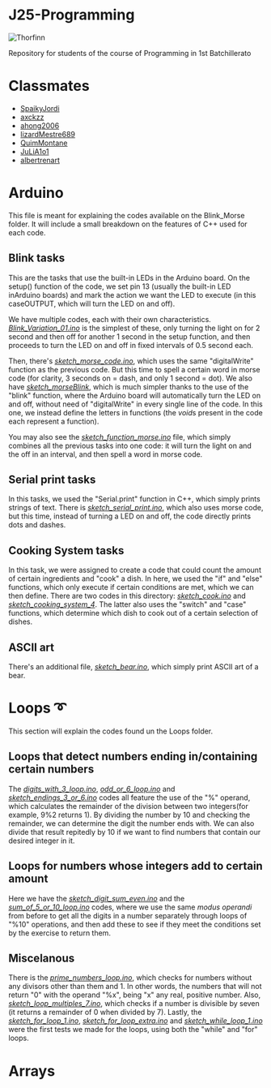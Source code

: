 # J25-Programming
![Thorfinn](https://github.com/LuyiLin06/J25-Programming/assets/145320400/8e6ba50b-2f8f-458d-b37c-e8a888c504ab)

Repository for students of the course of Programming in 1st Batchillerato
# Classmates
- [SpaikyJordi](https://github.com/Spaikyjordi/J25-programming-jordi)
- [axckzz](https://github.com/axckzz/J25-Progamming)
- [ahong2006](https://github.com/ahong2006)
- [lizardMestre689](https://github.com/LizardMestre689/J25-Programming)
- [QuimMontane](https://github.com/QuimMontane/J25-programmig-Quim)
- [JuLiA1o1](https://github.com/JuLiA1o1/J25programming)
- [albertrenart](https://github.com/albertrenart/J25-programming)

# Arduino
This file is meant for explaining the codes available on the Blink_Morse folder. It will include a small breakdown on the features of C++ used for each code.

## Blink tasks
This are the tasks that use the built-in LEDs in the Arduino board. On the setup() function of the code, we set pin 13 (usually the built-in LED inArduino boards) and mark the action we want the LED to execute (in this caseOUTPUT, which will turn the LED on and off).

We have multiple codes, each with their own characteristics. [*Blink_Variation_01.ino*](https://github.com/LuyiLin06/J25-Programming/blob/main/Arduino/Blink_Varition_01.ino) is the simplest of these, only turning the light on for 2 second and then off for another 1 second in the setup function, and then proceeds to turn the LED on and off in fixed intervals of 0.5 second each.

Then, there's [*sketch_morse_code.ino*](https://github.com/LuyiLin06/J25-Programming/blob/main/Arduino/sketch_morse_code.ino), which uses the same "digitalWrite" function as the previous code. But this time to spell a certain word in morse code (for clarity, 3 seconds on = dash, and only 1 second = dot). We also have [*sketch_morseBlink*](https://github.com/LuyiLin06/J25-Programming/blob/main/Arduino/sketch_morseBlink.ino), which is much simpler thanks to the use of the "blink" function, where the Arduino board will automatically turn the LED on and off, without need of "digitalWrite" in every single line of the code. In this one, we instead define the letters in functions (the *void*s present in the code each represent a function). 

You may also see the [*sketch_function_morse.ino*](https://github.com/LuyiLin06/J25-Programming/blob/main/Arduino/sketch_function_morse.ino) file, which simply combines all the previous tasks into one code: it will turn the light on and the off in an interval, and then spell a word in morse code.

## Serial print tasks
In this tasks, we used the "Serial.print" function in C++, which simply prints strings of text. There is [*sketch_serial_print.ino*](https://github.com/LuyiLin06/J25-Programming/blob/main/Arduino/sketch_serial_print.ino), which also uses morse code, but this time, instead of turning a LED on and off, the code directly prints dots and dashes. 

## Cooking System tasks
In this task, we were assigned to create a code that could count the amount of certain ingredients and "cook" a dish. In here, we used the "if" and "else" functions, which only execute if certain conditions are met, which we can then define. There are two codes in this directory: [*sketch_cook.ino*](https://github.com/LuyiLin06/J25-Programming/blob/main/Arduino/sketch_cook.ino) and [*sketch_cooking_system_4*](https://github.com/LuyiLin06/J25-Programming/blob/main/Arduino/sketch_cooking_system_4.ino). The latter also uses the "switch" and "case" functions, which determine which dish to cook out of a certain selection of dishes.
## ASCII art
There's an additional file, [*sketch_bear.ino*](https://github.com/LuyiLin06/J25-Programming/blob/main/Arduino/sketch_bear.ino), which simply print ASCII art of a bear.
# Loops ➰
This section will explain the codes found un the Loops folder.
## Loops that detect numbers ending in/containing certain numbers
The [*digits_with_3_loop.ino*](https://github.com/LuyiLin06/J25-Programming/blob/main/Arduino/Loops/digits_with_3_loop.ino), [*odd_or_6_loop.ino*](https://github.com/LuyiLin06/J25-Programming/blob/main/Arduino/Loops/odd_or_6_loop.ino) and [*sketch_endings_3_or_6.ino*](https://github.com/LuyiLin06/J25-Programming/blob/main/Arduino/Loops/sketch_endings_3_or_6.ino) codes all feature the use of the "%" operand, which calculates the remainder of the division between two integers(for example, 9%2 returns 1). By dividing the number by 10 and checking the remainder, we can determine the digit the number ends with. We can also divide that result repitedly by 10 if we want to find numbers that contain our desired integer in it.

## Loops for numbers whose integers add to certain amount
Here we have the [*sketch_digit_sum_even.ino*](https://github.com/LuyiLin06/J25-Programming/blob/main/Arduino/Loops/sketch_digit_sum_even.ino) and the [*sum_of_5_or_10_loop.ino*](https://github.com/LuyiLin06/J25-Programming/blob/main/Arduino/Loops/sum_of_5_or_10_loop.ino) codes, where we use the same *modus* *operandi* from before to get all the digits in a number separately through loops of "%10" operations, and then add these to see if they meet the conditions set by the exercise to return them.
## Miscelanous
There is the [*prime_numbers_loop.ino*](https://github.com/LuyiLin06/J25-Programming/blob/main/Arduino/Loops/prime_numbers_loop.ino), which checks for numbers without any divisors other than them and 1. In other words, the numbers that will not return "0" with the operand "%x", being "x" any real, positive number.
Also, [*sketch_loop_multiples_7.ino*](https://github.com/LuyiLin06/J25-Programming/blob/main/Arduino/Loops/sketch_loop_multiples_7.ino), which checks if a number is divisible by seven (it returns a remainder of 0 when divided by 7).
Lastly, the [*sketch_for_loop_1.ino*](https://github.com/LuyiLin06/J25-Programming/blob/main/Arduino/Loops/sketch_for_loop_1.ino), [*sketch_for_loop_extra.ino*](https://github.com/LuyiLin06/J25-Programming/blob/main/Arduino/Loops/sketch_for_loop_extra.ino) and [*sketch_while_loop_1.ino*](https://github.com/LuyiLin06/J25-Programming/blob/main/Arduino/Loops/sketch_while_loop_1.ino) were the first tests we made for the loops, using both the "while" and "for" loops.
# Arrays
